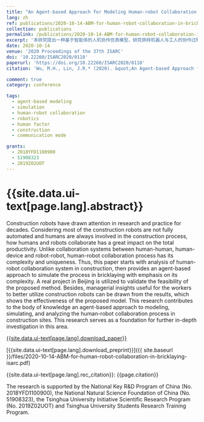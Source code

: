 ```yaml
---
title: "An Agent-based Approach for Modeling Human-robot Collaboration in Bricklaying"
lang: zh
ref: publications/2020-10-14-ABM-for-human-robot-collaboration-in-bricklaying-isarc
collection: publications
permalink: /publications/2020-10-14-ABM-for-human-robot-collaboration-in-bricklaying-isarc
excerpt: '本研究提出一种基于智能体的人机协作仿真模型，研究排砖机器人与工人的协作过程，发现人机协作模式、人因特征对施工效率具有明显影响'
date: 2020-10-14
venue: '2020 Proceedings of the 37th ISARC'
doi: '10.22260/ISARC2020/0110'
paperurl: 'https://doi.org/10.22260/ISARC2020/0110'
citation: 'Wu, M.H., Lin, J.R.* (2020). &quot;An Agent-based Approach for Modeling Human-robot Collaboration in Bricklaying&quot; <i>2020 Proceedings of the 37th ISARC</i>. 797-804. Kitakyshu, Japan. doi: 10.22260/ISARC2020/0110'

comment: true
category: conference

tags: 
  - agent-based modeling
  - simulation
  - human-robot collaboration
  - robotics
  - human factor
  - construction
  - communication mode

grants:
  - 2018YFD1100900
  - 51908323
  - 2019Z02UOT
---
```



{{site.data.ui-text[page.lang].abstract}}
====

Construction robots have drawn attention in research and practice for decades. Considering most of the construction robots are not fully automated and humans are always involved in the construction process, how humans and robots collaborate has a great impact on the total productivity. Unlike collaboration systems between human-human, human-device and robot-robot, human-robot collaboration process has its complexity and uniqueness. Thus, this paper starts with analysis of human-robot collaboration system in construction, then provides an agent-based approach to simulate the process in bricklaying with emphasis on its complexity. A real project in Beijing is utilized to validate the feasibility of the proposed method. Besides, managerial insights useful for the workers to better utilize construction robots can be drawn from the results, which shows the effectiveness of the proposed model. This research contributes to the body of knowledge an agent-based approach to modeling, simulating, and analyzing the human-robot collaboration process in construction sites. This research serves as a foundation for further in-depth investigation in this area.

[{{site.data.ui-text[page.lang].download_paper}}](https://doi.org/10.22260/ISARC2020/0110)

[{{site.data.ui-text[page.lang].download_preprint}}]({{ site.baseurl }}/files/2020-10-14-ABM-for-human-robot-collaboration-in-bricklaying-isarc.pdf)

{{site.data.ui-text[page.lang].rec_citation}}: {{page.citation}}

The research is supported by the National Key R&D Program of China (No. 2018YFD1100900), the National Natural Science Foundation of China (No. 51908323), the Tsinghua University Initiative Scientific Research Program (No. 2019Z02UOT) and Tsinghua University Students Research Training Program.